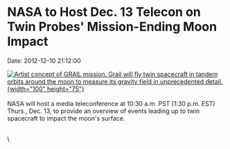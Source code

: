 NASA to Host Dec. 13 Telecon on Twin Probes\' Mission-Ending Moon Impact
========================================================================

Date: 2012-12-10 21:12:00

[![Artist concept of GRAIL mission. Grail will fly twin spacecraft in
tandem orbits around the moon to measure its gravity field in
unprecedented
detail.](http://www.jpl.nasa.gov/images/grail/20110724/grail20110722-th.jpg){width="100"
height="75"}](http://www.jpl.nasa.gov/news/news.cfm?release=2012-391&rn=news.xml&rst=3618)\
\
NASA will host a media teleconference at 10:30 a.m. PST (1:30 p.m. EST)
Thurs., Dec. 13, to provide an overview of events leading up to twin
spacecraft to impact the moon\'s surface.

\
\
